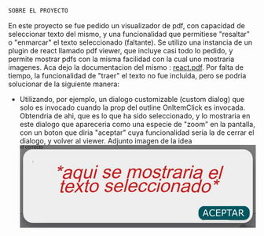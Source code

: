 ```sh
SOBRE EL PROYECTO
```

En este proyecto se fue pedido un visualizador de pdf, con capacidad de seleccionar texto del mismo, y una funcionalidad que permitiese "resaltar" o "enmarcar"
el texto seleccionado (faltante). Se utilizo una instancia de un plugin de react llamado pdf viewer, que incluye casi todo lo pedido, y permite mostrar pdfs con la 
misma facilidad con la cual uno mostraria imagenes. Aca dejo la documentacion del mismo : [react.pdf](https://www.npmjs.com/package/react-pdf).
Por falta de tiempo, la funcionalidad de "traer" el texto no fue incluida, pero se podria solucionar de la siguiente manera:

- Utilizando, por ejemplo, un dialogo customizable (custom dialog) que solo es invocado cuando la prop del outline OnItemClick es invocada. Obtendria de ahi, que es 
lo que ha sido seleccionado, y lo mostraria en este dialogo que apareceria como una especie de "zoom" en la pantalla, con un boton que diria "aceptar" cuya
funcionalidad seria la de cerrar el dialogo, y volver al viewer. Adjunto imagen de la idea
![customDialog](customdialog.jpg)


